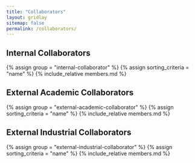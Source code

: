 ```yaml
---
title: "Collaborators"
layout: gridlay
sitemap: false
permalink: /collaborators/
---
```


<h2 class="team-role">Internal Collaborators</h2>
{% assign group = "internal-collaborator" %}
{% assign sorting_criteria = "name" %}
{% include_relative members.md %}


<h2 class="team-role">External Academic Collaborators</h2>
{% assign group = "external-academic-collaborator" %}
{% assign sorting_criteria = "name" %}
{% include_relative members.md %}

<h2 class="team-role">External Industrial Collaborators</h2>
{% assign group = "external-industrial-collaborator" %}
{% assign sorting_criteria = "name" %}
{% include_relative members.md %}

